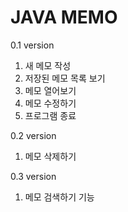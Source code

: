 # JAVA MEMO
0.1 version
1. 새 메모 작성
2. 저장된 메모 목록 보기
3. 메모 열어보기
4. 메모 수정하기
5. 프로그램 종료

0.2 version
1. 메모 삭제하기

0.3 version
1. 메모 검색하기 기능
